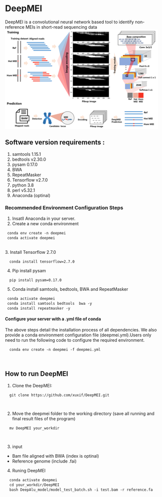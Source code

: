 # DeepMEI
DeepMEI is a convolutional neural network based tool to identify non-reference MEIs in short-read sequencing data
<br/>
![This is an image](https://github.com/xuxif/DeepMEI/blob/main/workflow.png)
<br/>
##
## Software version requirements : <br />
1. samtools 1.15.1<br />
2. bedtools v2.30.0<br />
3. pysam 0.17.0<br />
4. BWA<br />
5. RepeatMasker<br />
6. Tensorflow v2.7.0<br />
7. python 3.8<br />
8. perl v5.32.1<br />
9. Anaconda (optinal)<br />
### Recommended Environment Configuration Steps
1. Insatll Anaconda in your server.
2. Create a new conda environment 
 
 ```
  conda env create -n deepmei 
  conda activate deepmei
 ```
 <br />
3. Install Tensorflow 2.7.0

```
  conda install tensorflow=2.7.0
 ```
4. Pip install pysam 

```
  pip install pysam=0.17.0
 ```
5. Conda install samtools, bedtools, BWA and RepeatMasker
 
 ```
  conda activate deepmei
  conda install samtools bedtools  bwa -y
  conda install repeatmasker -y
  ```
#### Configure your server with a .yml file of conda 
The above steps detail the installation process of all dependencies. We also provide a conda environment configuration file (deepmei.yml).Users only need to run the following code to configure the required environment.
 ```
   conda env create -n deepmei -f deepmei.yml
 ```
</br>

##  How to run DeepMEI <br />
1. Clone the DeepMEI:<br/>

```
  git clone https://github.com/xuxif/DeepMEI.git
```
<br />

2. Move the deepmei folder to the working directory (save all running and final result files of the program) <br />

```
  mv DeepMEI your_workdir
```
<br />

3. input <br/>

-   Bam file aligned with BWA (index is optinal)<br/>
-   Reference genome (include .fai)<br/>


4. Runing DeepMEI <br />

 ```
   conda activate deepmei
   cd your_workdir/DeepMEI
   bash DeepAlu_model/model_test_batch.sh -i test.bam -r reference.fa 
 ```
 <br />
